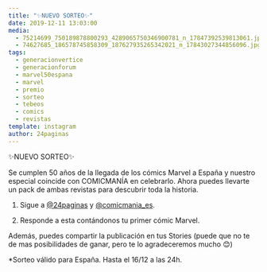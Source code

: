 ```yaml
---
title: "✨NUEVO SORTEO✨"
date: 2019-12-11 13:03:00
media: 
  - 75214699_750189878800293_4289065750346900781_n_17847392539813061.jpg
  - 74627685_186578745858309_187627935265342021_n_17843027344856096.jpg
tags: 
  - generacionvertice
  - generacionforum
  - marvel50espana
  - marvel
  - premio
  - sorteo
  - tebeos
  - comics
  - revistas
template: instagram
author: 24paginas
---
```


✨NUEVO SORTEO✨

Se cumplen 50 años de la llegada de los cómics Marvel a España y nuestro especial coincide con COMICMANÍA en celebrarlo. Ahora puedes llevarte un pack de ambas revistas para descubrir toda la historia.

1. Sigue a [@24paginas](https://instagram.com/24paginas) y [@comicmania_es](https://instagram.com/comicmania_es).

2. Responde a esta contándonos tu primer cómic Marvel.

Además, puedes compartir la publicación en tus Stories (puede que no te de mas posibilidades de ganar, pero te lo agradeceremos mucho 😊)

*Sorteo válido para España. Hasta el 16/12 a las 24h.

